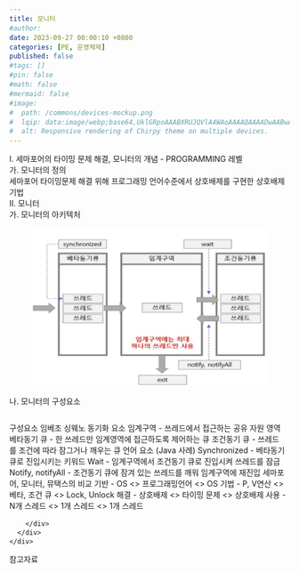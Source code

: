 ```yaml
---
title: 모니터
#author: 
date: 2023-09-27 00:00:10 +0800
categories: [PE, 운영체제]
published: false
#tags: []
#pin: false
#math: false
#mermaid: false
#image:
#  path: /commons/devices-mockup.png
#  lqip: data:image/webp;base64,UklGRpoAAABXRUJQVlA4WAoAAAAQAAAADwAABwAAQUxQSDIAAAARL0AmbZurmr57yyIiqE8oiG0bejIYEQTgqiDA9vqnsUSI6H+oAERp2HZ65qP/VIAWAFZQOCBCAAAA8AEAnQEqEAAIAAVAfCWkAALp8sF8rgRgAP7o9FDvMCkMde9PK7euH5M1m6VWoDXf2FkP3BqV0ZYbO6NA/VFIAAAA
#  alt: Responsive rendering of Chirpy theme on multiple devices.
---
```


<div class="post-wrap">
  <div class="para">
    <div class="para-title">
      I. 세마포어의 타이밍 문제 해결, 모니터의 개념 - PROGRAMMING 레벨
    </div>
    <div class="para-cntnt">
      <div class="para">
        <div class="para-title">
          가. 모니터의 정의
        </div>
        <div class="para-cntnt">
            세마포어 타이밍문제 해결 위해 프로그래밍 언어수준에서&nbsp;상호배제를&nbsp;구현한 상호배제 기법
        </div>
      </div>
    </div>
  </div>
  
  <div class="para">
    <div class="para-title">
      II. 모니터
    </div>
    <div class="para-cntnt">
      <div class="para">
        <div class="para-title">
          가. 모니터의 아키텍처
        </div>
        <div class="para-cntnt">
          <figure class="post-figure">
            <img src="/assets/img/posts/모니터.png" alt="모니터">
<!--            <figcaption>Source: Unveiling the Metaverse: Exploring Emerging Trends, Multifaceted Perspectives, and Future Challenges</figcaption>-->
          </figure>
        </div>
      </div>
      <div class="para">
        <div class="para-title">
          나. 모니터의 구성요소
        </div>
        <div class="para-cntnt">
          <table class="post-table">
          </table>
          구성요소 임베조 싱웨노
  동기화 요소
    임계구역 -&nbsp;쓰레드에서&nbsp;접근하는&nbsp;공유&nbsp;자원&nbsp;영역
    베타동기&nbsp;큐 -&nbsp;한&nbsp;쓰레드만&nbsp;임계영역에&nbsp;접근하도록&nbsp;제어하는&nbsp;큐
    조건동기&nbsp;큐 -&nbsp;쓰레드를&nbsp;조건에&nbsp;따라&nbsp;잠그거나&nbsp;깨우는&nbsp;큐
  언어 요소 (Java&nbsp;사례)
    Synchronized -&nbsp;베타동기큐로 진입시키는 키워드
    Wait -&nbsp;임계구역에서&nbsp;조건동기&nbsp;큐로&nbsp;진입시켜&nbsp;쓰레드를&nbsp;잠금
    Notify,&nbsp;notifyAll -&nbsp;조건동기&nbsp;큐에&nbsp;잠겨&nbsp;있는&nbsp;쓰레드를&nbsp;깨워&nbsp;임계구역에&nbsp;재진입
세마포어, 모니터, 뮤택스의 비교
  기반 - OS &lt;&gt; 프로그래밍언어 &lt;&gt; OS
  기법 - P, V연산 &lt;&gt; 베타, 조건 큐 &lt;&gt; Lock, Unlock
  해결 - 상호배제 &lt;&gt; 타이밍 문제 &lt;&gt; 상호배제
  사용 - N개 스레드 &lt;&gt; 1개 스레드 &lt;&gt; 1개 스레드

        </div>
      </div>
    </div>
  </div>

  <div class="refr-wrap">
    <div class="refr-title">
        참고자료
    </div>
    <ol class="refr-list">
    <!--    <li>(나현식, 최대선) <a target="_blank" href="https://scienceon.kisti.re.kr/commons/util/originalView.do?cn=JAKO202225948430499&oCn=JAKO202225948430499&dbt=JAKO&journal=NJOU00291864">메타버스 보안 위협 요소 및 대응 방안 검토</a></li>-->
    <!--    <li>(M. Uddin, S. Manickam, H. Ullah, M. Obaidat and A. Dandoush) <a target="_blank" href="https://ieeexplore.ieee.org/abstract/document/10138386">Unveiling the Metaverse: Exploring Emerging Trends, Multifaceted Perspectives, and Future Challenges</a></li>-->
    </ol>
  </div>
</div>
